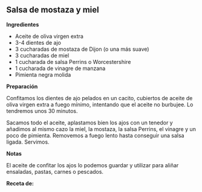 ##  Salsa de mostaza y miel

**Ingredientes**

- Aceite de oliva virgen extra
- 3-4 dientes de ajo
- 3 cucharadas de mostaza de Dijon (o una más suave)
- 3 cucharadas de miel
- 1 cucharada de salsa Perrins o Worcestershire
- 1 cucharada de vinagre de manzana
- Pimienta negra molida

**Preparación**

Confitamos los dientes de ajo pelados en un cacito, cubiertos de aceite de oliva virgen extra a fuego mínimo, intentando que el aceite no burbujee. Lo tendremos unos 30 minutos.

Sacamos todo el aceite, aplastamos bien los ajos con un tenedor y añadimos al mismo cazo la miel, la mostaza, la salsa Perrins, el vinagre y un poco de pimienta. Removemos a fuego lento hasta conseguir una salsa ligada. Servimos.

**Notas**

El aceite de confitar los ajos lo podemos guardar y utilizar para aliñar ensaladas, pastas, carnes o pescados.

**Receta de:** 